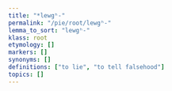 ```yaml
---
title: "*lewgʰ-"
permalink: "/pie/root/lewgʰ-"
lemma_to_sort: "lewgʰ-"
klass: root
etymology: []
markers: []
synonyms: []
definitions: ["to lie", "to tell falsehood"]
topics: []
---
```

